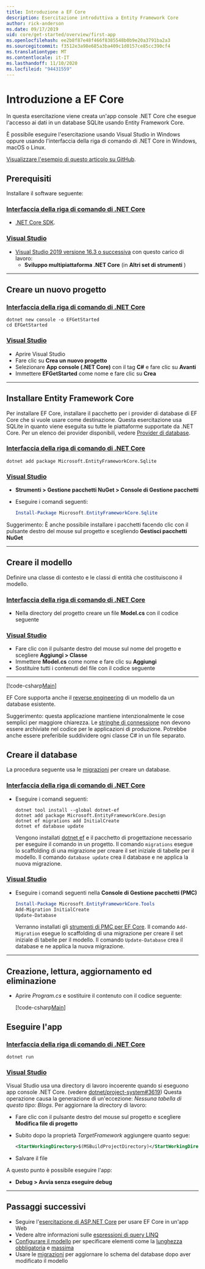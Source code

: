 ```yaml
---
title: Introduzione a EF Core
description: Esercitazione introduttiva a Entity Framework Core
author: rick-anderson
ms.date: 09/17/2019
uid: core/get-started/overview/first-app
ms.openlocfilehash: ee2b8f87e48f466f8385548b0b9e20a3791ba2a3
ms.sourcegitcommit: f3512e3a98e685a3ba409c1d0157ce85cc390cf4
ms.translationtype: MT
ms.contentlocale: it-IT
ms.lasthandoff: 11/10/2020
ms.locfileid: "94431559"
---
```

# <a name="getting-started-with-ef-core"></a>Introduzione a EF Core

In questa esercitazione viene creata un'app console .NET Core che esegue l'accesso ai dati in un database SQLite usando Entity Framework Core.

È possibile eseguire l'esercitazione usando Visual Studio in Windows oppure usando l'interfaccia della riga di comando di .NET Core in Windows, macOS o Linux.

[Visualizzare l'esempio di questo articolo su GitHub](https://github.com/dotnet/EntityFramework.Docs/tree/master/samples/core/GetStarted).

## <a name="prerequisites"></a>Prerequisiti

Installare il software seguente:

### <a name="net-core-cli"></a>[Interfaccia della riga di comando di .NET Core](#tab/netcore-cli)

* [.NET Core SDK](https://www.microsoft.com/net/download/core).

### <a name="visual-studio"></a>[Visual Studio](#tab/visual-studio)

* [Visual Studio 2019 versione 16.3 o successiva](https://www.visualstudio.com/downloads/) con questo carico di lavoro:
  * **Sviluppo multipiattaforma .NET Core** (in **Altri set di strumenti** )

---

## <a name="create-a-new-project"></a>Creare un nuovo progetto

### <a name="net-core-cli"></a>[Interfaccia della riga di comando di .NET Core](#tab/netcore-cli)

```dotnetcli
dotnet new console -o EFGetStarted
cd EFGetStarted
```

### <a name="visual-studio"></a>[Visual Studio](#tab/visual-studio)

* Aprire Visual Studio
* Fare clic su **Crea un nuovo progetto**
* Selezionare **App console (.NET Core)** con il tag **C#** e fare clic su **Avanti**
* Immettere **EFGetStarted** come nome e fare clic su **Crea**

---

## <a name="install-entity-framework-core"></a>Installare Entity Framework Core

Per installare EF Core, installare il pacchetto per i provider di database di EF Core che si vuole usare come destinazione. Questa esercitazione usa SQLite in quanto viene eseguita su tutte le piattaforme supportate da .NET Core. Per un elenco dei provider disponibili, vedere [Provider di database](xref:core/providers/index).

### <a name="net-core-cli"></a>[Interfaccia della riga di comando di .NET Core](#tab/netcore-cli)

```dotnetcli
dotnet add package Microsoft.EntityFrameworkCore.Sqlite
```

### <a name="visual-studio"></a>[Visual Studio](#tab/visual-studio)

* **Strumenti > Gestione pacchetti NuGet > Console di Gestione pacchetti**
* Eseguire i comandi seguenti:

  ```powershell
  Install-Package Microsoft.EntityFrameworkCore.Sqlite
  ```

Suggerimento: È anche possibile installare i pacchetti facendo clic con il pulsante destro del mouse sul progetto e scegliendo **Gestisci pacchetti NuGet**

---

## <a name="create-the-model"></a>Creare il modello

Definire una classe di contesto e le classi di entità che costituiscono il modello.

### <a name="net-core-cli"></a>[Interfaccia della riga di comando di .NET Core](#tab/netcore-cli)

* Nella directory del progetto creare un file **Model.cs** con il codice seguente

### <a name="visual-studio"></a>[Visual Studio](#tab/visual-studio)

* Fare clic con il pulsante destro del mouse sul nome del progetto e scegliere **Aggiungi > Classe**
* Immettere **Model.cs** come nome e fare clic su **Aggiungi**
* Sostituire tutti i contenuti del file con il codice seguente

---

[!code-csharp[Main](../../../../samples/core/GetStarted/Model.cs)]

EF Core supporta anche il [reverse engineering](xref:core/managing-schemas/scaffolding) di un modello da un database esistente.

Suggerimento: questa applicazione mantiene intenzionalmente le cose semplici per maggiore chiarezza. Le [stringhe di connessione](xref:core/miscellaneous/connection-strings) non devono essere archiviate nel codice per le applicazioni di produzione. Potrebbe anche essere preferibile suddividere ogni classe C# in un file separato.

## <a name="create-the-database"></a>Creare il database

La procedura seguente usa le [migrazioni](xref:core/managing-schemas/migrations/index) per creare un database.

### <a name="net-core-cli"></a>[Interfaccia della riga di comando di .NET Core](#tab/netcore-cli)

* Eseguire i comandi seguenti:

  ```dotnetcli
  dotnet tool install --global dotnet-ef
  dotnet add package Microsoft.EntityFrameworkCore.Design
  dotnet ef migrations add InitialCreate
  dotnet ef database update
  ```

  Vengono installati [dotnet ef](xref:core/cli/dotnet) e il pacchetto di progettazione necessario per eseguire il comando in un progetto. Il comando `migrations` esegue lo scaffolding di una migrazione per creare il set iniziale di tabelle per il modello. Il comando `database update` crea il database e ne applica la nuova migrazione.

### <a name="visual-studio"></a>[Visual Studio](#tab/visual-studio)

* Eseguire i comandi seguenti nella **Console di Gestione pacchetti (PMC)**

  ```powershell
  Install-Package Microsoft.EntityFrameworkCore.Tools
  Add-Migration InitialCreate
  Update-Database
  ```

  Verranno installati gli [strumenti di PMC per EF Core](xref:core/cli/powershell). Il comando `Add-Migration` esegue lo scaffolding di una migrazione per creare il set iniziale di tabelle per il modello. Il comando `Update-Database` crea il database e ne applica la nuova migrazione.

---

## <a name="create-read-update--delete"></a>Creazione, lettura, aggiornamento ed eliminazione

* Aprire *Program.cs* e sostituire il contenuto con il codice seguente:

  [!code-csharp[Main](../../../../samples/core/GetStarted/Program.cs)]

## <a name="run-the-app"></a>Eseguire l'app

### <a name="net-core-cli"></a>[Interfaccia della riga di comando di .NET Core](#tab/netcore-cli)

```dotnetcli
dotnet run
```

### <a name="visual-studio"></a>[Visual Studio](#tab/visual-studio)

Visual Studio usa una directory di lavoro incoerente quando si eseguono app console .NET Core. (vedere [dotnet/project-system#3619](https://github.com/dotnet/project-system/issues/3619)) Questa operazione causa la generazione di un'eccezione: *Nessuna tabella di questo tipo: Blogs*. Per aggiornare la directory di lavoro:

* Fare clic con il pulsante destro del mouse sul progetto e scegliere **Modifica file di progetto**
* Subito dopo la proprietà *TargetFramework* aggiungere quanto segue:

  ```xml
  <StartWorkingDirectory>$(MSBuildProjectDirectory)</StartWorkingDirectory>
  ```

* Salvare il file

A questo punto è possibile eseguire l'app:

* **Debug > Avvia senza eseguire debug**

---

## <a name="next-steps"></a>Passaggi successivi

* Seguire l'[esercitazione di ASP.NET Core](/aspnet/core/data/ef-rp/intro) per usare EF Core in un'app Web
* Vedere altre informazioni sulle [espressioni di query LINQ](/dotnet/csharp/programming-guide/concepts/linq/basic-linq-query-operations)
* [Configurare il modello](xref:core/modeling/index) per specificare elementi come la [lunghezza obbligatoria](xref:core/modeling/entity-properties#required-and-optional-properties) e [massima](xref:core/modeling/entity-properties#maximum-length)
* Usare le [migrazioni](xref:core/managing-schemas/migrations/index) per aggiornare lo schema del database dopo aver modificato il modello
